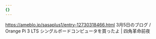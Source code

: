 ```yaml
---
{}
---
```



https://ameblo.jp/sasaplus1/entry-12730318466.html 3月5日のブログ / Orange Pi 3 LTS シングルボードコンピュータを買ったよ | 四角革命前夜